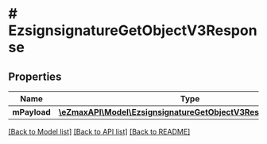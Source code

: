 # # EzsignsignatureGetObjectV3Response

## Properties

Name | Type | Description | Notes
------------ | ------------- | ------------- | -------------
**mPayload** | [**\eZmaxAPI\Model\EzsignsignatureGetObjectV3ResponseMPayload**](EzsignsignatureGetObjectV3ResponseMPayload.md) |  |

[[Back to Model list]](../../README.md#models) [[Back to API list]](../../README.md#endpoints) [[Back to README]](../../README.md)
